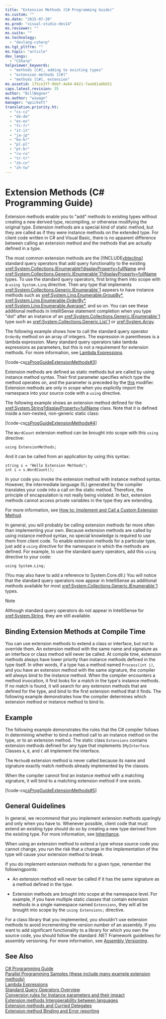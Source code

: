 ```yaml
---
title: "Extension Methods (C# Programming Guide)"
ms.custom: ""
ms.date: "2015-07-20"
ms.prod: "visual-studio-dev14"
ms.reviewer: ""
ms.suite: ""
ms.technology: 
  - "devlang-csharp"
ms.tgt_pltfrm: ""
ms.topic: "article"
dev_langs: 
  - "CSharp"
helpviewer_keywords: 
  - "methods [C#], adding to existing types"
  - "extension methods [C#]"
  - "methods [C#], extension"
ms.assetid: 175ce3ff-9bbf-4e64-8421-faeb81a0bb51
caps.latest.revision: 35
author: "BillWagner"
ms.author: "wiwagn"
manager: "wpickett"
translation.priority.ht: 
  - "cs-cz"
  - "de-de"
  - "es-es"
  - "fr-fr"
  - "it-it"
  - "ja-jp"
  - "ko-kr"
  - "pl-pl"
  - "pt-br"
  - "ru-ru"
  - "tr-tr"
  - "zh-cn"
  - "zh-tw"
---
```

# Extension Methods (C# Programming Guide)
Extension methods enable you to "add" methods to existing types without creating a new derived type, recompiling, or otherwise modifying the original type. Extension methods are a special kind of static method, but they are called as if they were instance methods on the extended type. For client code written in C# and Visual Basic, there is no apparent difference between calling an extension method and the methods that are actually defined in a type.  
  
 The most common extension methods are the [!INCLUDE[vbteclinq](../../../csharp/includes/vbteclinq_md.md)] standard query operators that add query functionality to the existing <xref:System.Collections.IEnumerable?displayProperty=fullName> and <xref:System.Collections.Generic.IEnumerable`1?displayProperty=fullName> types. To use the standard query operators, first bring them into scope with a `using System.Linq` directive. Then any type that implements <xref:System.Collections.Generic.IEnumerable`1> appears to have instance methods such as <xref:System.Linq.Enumerable.GroupBy*>, <xref:System.Linq.Enumerable.OrderBy*>, <xref:System.Linq.Enumerable.Average*>, and so on. You can see these additional methods in IntelliSense statement completion when you type "dot" after an instance of an <xref:System.Collections.Generic.IEnumerable`1> type such as <xref:System.Collections.Generic.List`1> or <xref:System.Array>.  
  
 The following example shows how to call the standard query operator `OrderBy` method on an array of integers. The expression in parentheses is a lambda expression. Many standard query operators take lambda expressions as parameters, but this is not a requirement for extension methods. For more information, see [Lambda Expressions](../../../csharp\programming-guide\statements-expressions-operators/lambda-expressions.md).  
  
 [!code-cs[csProgGuideExtensionMethods#3](../../../csharp\programming-guide\classes-and-structs/codesnippet/CSharp/extension-methods_1.cs)]  
  
 Extension methods are defined as static methods but are called by using instance method syntax. Their first parameter specifies which type the method operates on, and the parameter is preceded by the [this](../../../csharp\language-reference\keywords/this.md) modifier. Extension methods are only in scope when you explicitly import the namespace into your source code with a `using` directive.  
  
 The following example shows an extension method defined for the <xref:System.String?displayProperty=fullName> class. Note that it is defined inside a non-nested, non-generic static class:  
  
 [!code-cs[csProgGuideExtensionMethods#4](../../../csharp\programming-guide\classes-and-structs/codesnippet/CSharp/extension-methods_2.cs)]  
  
 The `WordCount` extension method can be brought into scope with this `using` directive:  
  
```  
using ExtensionMethods;  
```  
  
 And it can be called from an application by using this syntax:  
  
```  
string s = "Hello Extension Methods";  
int i = s.WordCount();  
```  
  
 In your code you invoke the extension method with instance method syntax. However, the intermediate language (IL) generated by the compiler translates your code into a call on the static method. Therefore, the principle of encapsulation is not really being violated. In fact, extension methods cannot access private variables in the type they are extending.  
  
 For more information, see [How to: Implement and Call a Custom  Extension Method](../../../csharp\programming-guide\classes-and-structs/how-to-implement-and-call-a-custom-extension-method.md).  
  
 In general, you will probably be calling extension methods far more often than implementing your own. Because extension methods are called by using instance method syntax, no special knowledge is required to use them from client code. To enable extension methods for a particular type, just add a `using` directive for the namespace in which the methods are defined. For example, to use the standard query operators, add this `using` directive to your code:  
  
```  
using System.Linq;  
```  
  
 (You may also have to add a reference to System.Core.dll.) You will notice that the standard query operators now appear in IntelliSense as additional methods available for most <xref:System.Collections.Generic.IEnumerable`1> types.  
  
> [!NOTE]
>  Although standard query operators do not appear in IntelliSense for <xref:System.String>, they are still available.  
  
## Binding Extension Methods at Compile Time  
 You can use extension methods to extend a class or interface, but not to override them. An extension method with the same name and signature as an interface or class method will never be called. At compile time, extension methods always have lower priority than instance methods defined in the type itself. In other words, if a type has a method named `Process(int i)`, and you have an extension method with the same signature, the compiler will always bind to the instance method. When the compiler encounters a method invocation, it first looks for a match in the type's instance methods. If no match is found, it will search for any extension methods that are defined for the type, and bind to the first extension method that it finds. The following example demonstrates how the compiler determines which extension method or instance method to bind to.  
  
## Example  
 The following example demonstrates the rules that the C# compiler follows in determining whether to bind a method call to an instance method on the type, or to an extension method. The static class `Extensions` contains extension methods defined for any type that implements `IMyInterface`. Classes `A`, `B`, and `C` all implement the interface.  
  
 The `MethodB` extension method is never called because its name and signature exactly match methods already implemented by the classes.  
  
 When the compiler cannot find an instance method with a matching signature, it will bind to a matching extension method if one exists.  
  
 [!code-cs[csProgGuideExtensionMethods#5](../../../csharp\programming-guide\classes-and-structs/codesnippet/CSharp/extension-methods_3.cs)]  
  
## General Guidelines  
 In general, we recommend that you implement extension methods sparingly and only when you have to. Whenever possible, client code that must extend an existing type should do so by creating a new type derived from the existing type. For more information, see [Inheritance](../../../csharp\programming-guide\classes-and-structs/inheritance.md).  
  
 When using an extension method to extend a type whose source code you cannot change, you run the risk that a change in the implementation of the type will cause your extension method to break.  
  
 If you do implement extension methods for a given type, remember the followingpoints:  
  
-   An extension method will never be called if it has the same signature as a method defined in the type.  
  
-   Extension methods are brought into scope at the namespace level. For example, if you have multiple static classes that contain extension methods in a single namespace named `Extensions`, they will all be brought into scope by the `using Extensions;` directive.  
  
 For a class library that you implemented, you shouldn't use extension methods to avoid incrementing the version number of an assembly. If you want to add significant functionality to a library for which you own the source code, you should follow the standard .NET Framework guidelines for assembly versioning. For more information, see [Assembly Versioning](../Topic/Assembly%20Versioning.md).  
  
## See Also  
 [C# Programming Guide](../../../csharp\programming-guide/index.md)   
 [Parallel Programming Samples (these include many example extension methods)](http://code.msdn.microsoft.com/Samples-for-Parallel-b4b76364)   
 [Lambda Expressions](../../../csharp\programming-guide\statements-expressions-operators/lambda-expressions.md)   
 [Standard Query Operators Overview](../Topic/Standard%20Query%20Operators%20Overview.md)   
 [Conversion rules for Instance parameters and their impact](http://go.microsoft.com/fwlink/?LinkId=112385)   
 [Extension methods Interoperability between languages](http://go.microsoft.com/fwlink/?LinkId=112386)   
 [Extension methods and Curried Delegates](http://go.microsoft.com/fwlink/?LinkId=112387)   
 [Extension method Binding and Error reporting](http://go.microsoft.com/fwlink/?LinkId=112388)